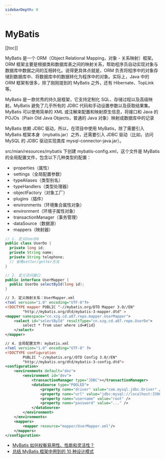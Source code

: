 ```yaml
---
sidebarDepth: 0
---
```


# MyBatis

[[toc]]

MyBatis 是一个 ORM（Object Relational Mapping，对象 - 关系映射）框架。ORM 框架主要是根据类和数据库表之间的映射关系，帮助程序员自动实现对象与数据库中数据之间的互相转化。说得更具体点就是，ORM 负责将程序中的对象存储到数据库中、将数据库中的数据转化为程序中的对象。实际上，Java 中的 ORM 框架有很多，除了刚刚提到的 MyBatis 之外，还有 Hibernate、TopLink 等。

MyBatis 是一款优秀的持久层框架，它支持定制化 SQL、存储过程以及高级映射。MyBatis 避免了几乎所有的 JDBC 代码和手动设置参数以及获取结果集。MyBatis 可以使用简单的 XML 或注解来配置和映射原生信息，将接口和 Java 的 POJOs（Plain Old Java Objects，普通的 Java 对象）映射成数据库中的记录

MyBatis 依赖 JDBC 驱动，所以，在项目中使用 MyBatis，除了需要引入 MyBatis 框架本身（mybatis.jar）之外，还需要引入 JDBC 驱动（比如，访问 MySQL 的 JDBC 驱动实现类库 mysql-connector-java.jar）。

src/mian/resources/mybatis 下创建 mybatis-config.xml，这个文件是 MyBatis 的全局配置文件，包含以下几种类型的配置：

- ·properties（属性）
- ·settings（全局配置参数）
- ·typeAliases（类型别名）
- ·typeHandlers（类型处理器）
- ·objectFactory（对象工厂）
- ·plugins（插件）
- ·environments（环境集合属性对象）
- ·environment（环境子属性对象）
- ·transactionManager（事务管理）
- ·dataSource（数据源）
- ·mappers（映射器）

```java
// 1. 定义UserDO
public class UserDo {
  private long id;
  private String name;
  private String telephone;
  // 省略setter/getter方法
}

// 2. 定义访问接口
public interface UserMapper {
  public UserDo selectById(long id);
}

```

```xml
// 3. 定义映射关系：UserMapper.xml
<?xml version="1.0" encoding="UTF-8"?>
<!DOCTYPE mapper PUBLIC "-//mybatis.org/DTD Mapper 3.0//EN"
        "http://mybatis.org/dtd/mybatis-3-mapper.dtd" >
<mapper namespace="cn.xzg.cd.a87.repo.mapper.UserMapper">
    <select id="selectById" resultType="cn.xzg.cd.a87.repo.UserDo">
        select * from user where id=#{id}
    </select>
</mapper>

// 4. 全局配置文件: mybatis.xml
<?xml version="1.0" encoding="UTF-8" ?>
<!DOCTYPE configuration
        PUBLIC "-//mybatis.org//DTD Config 3.0//EN"
        "http://mybatis.org/dtd/mybatis-3-config.dtd">
<configuration>
    <environments default="dev">
        <environment id="dev">
            <transactionManager type="JDBC"></transactionManager>
            <dataSource type="POOLED">
                <property name="driver" value="com.mysql.jdbc.Driver" />
                <property name="url" value="jdbc:mysql://localhost:3306/test?useUnicode=true&characterEncoding=UTF-8" />
                <property name="username" value="root" />
                <property name="password" value="..." />
            </dataSource>
        </environment>
    </environments>
    <mappers>
        <mapper resource="mapper/UserMapper.xml"/>
    </mappers>
</configuration>
```

- [MyBatis 如何权衡易用性、性能和灵活性？](https://time.geekbang.org/column/article/239239)
- [总结 MyBatis 框架中用到的 10 种设计模式](https://time.geekbang.org/column/article/240971)
